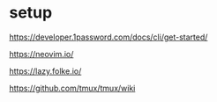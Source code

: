 # setup

https://developer.1password.com/docs/cli/get-started/

https://neovim.io/

https://lazy.folke.io/

https://github.com/tmux/tmux/wiki
